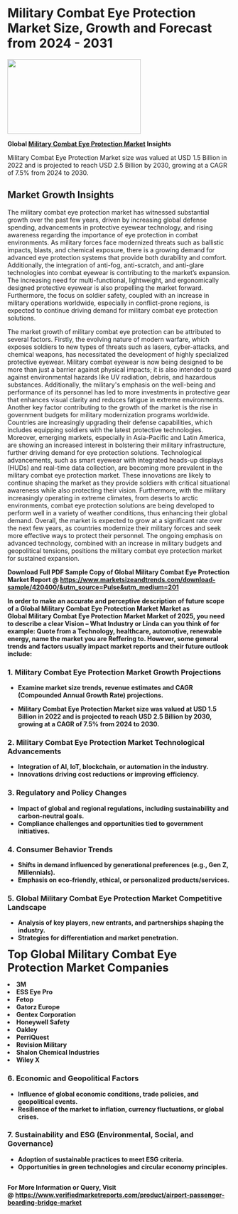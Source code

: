 <H1>Military Combat Eye Protection Market Size, Growth and Forecast from 2024 - 2031</H1><img class="aligncenter size-medium wp-image-584254" src="https://thirdeyenews.in/wp-content/uploads/2024/09/Global-Market-Research-300x168.jpeg" alt="" width="300" height="168" /><p><strong>Global&nbsp;<a href="https://www.marketsizeandtrends.com/download-sample/420400/&amp;utm_source=Pulse&amp;utm_medium=201">Military Combat Eye Protection Market</a> Insights</strong></p><p>Military Combat Eye Protection Market size was valued at USD 1.5 Billion in 2022 and is projected to reach USD 2.5 Billion by 2030, growing at a CAGR of 7.5% from 2024 to 2030.</p><p><h2>Market Growth Insights</h2> <p>The military combat eye protection market has witnessed substantial growth over the past few years, driven by increasing global defense spending, advancements in protective eyewear technology, and rising awareness regarding the importance of eye protection in combat environments. As military forces face modernized threats such as ballistic impacts, blasts, and chemical exposure, there is a growing demand for advanced eye protection systems that provide both durability and comfort. Additionally, the integration of anti-fog, anti-scratch, and anti-glare technologies into combat eyewear is contributing to the market’s expansion. The increasing need for multi-functional, lightweight, and ergonomically designed protective eyewear is also propelling the market forward. Furthermore, the focus on soldier safety, coupled with an increase in military operations worldwide, especially in conflict-prone regions, is expected to continue driving demand for military combat eye protection solutions.</p> <p><strong></strong></p> <p>The market growth of military combat eye protection can be attributed to several factors. Firstly, the evolving nature of modern warfare, which exposes soldiers to new types of threats such as lasers, cyber-attacks, and chemical weapons, has necessitated the development of highly specialized protective eyewear. Military combat eyewear is now being designed to be more than just a barrier against physical impacts; it is also intended to guard against environmental hazards like UV radiation, debris, and hazardous substances. Additionally, the military's emphasis on the well-being and performance of its personnel has led to more investments in protective gear that enhances visual clarity and reduces fatigue in extreme environments. Another key factor contributing to the growth of the market is the rise in government budgets for military modernization programs worldwide. Countries are increasingly upgrading their defense capabilities, which includes equipping soldiers with the latest protective technologies. Moreover, emerging markets, especially in Asia-Pacific and Latin America, are showing an increased interest in bolstering their military infrastructure, further driving demand for eye protection solutions. Technological advancements, such as smart eyewear with integrated heads-up displays (HUDs) and real-time data collection, are becoming more prevalent in the military combat eye protection market. These innovations are likely to continue shaping the market as they provide soldiers with critical situational awareness while also protecting their vision. Furthermore, with the military increasingly operating in extreme climates, from deserts to arctic environments, combat eye protection solutions are being developed to perform well in a variety of weather conditions, thus enhancing their global demand. Overall, the market is expected to grow at a significant rate over the next few years, as countries modernize their military forces and seek more effective ways to protect their personnel. The ongoing emphasis on advanced technology, combined with an increase in military budgets and geopolitical tensions, positions the military combat eye protection market for sustained expansion.</p> <p><strong></p><p><span class=""><strong>Download Full PDF Sample Copy of Global Military Combat Eye Protection Market Report</strong> @ <a href="https://www.marketsizeandtrends.com/download-sample/420400/&amp;utm_source=Pulse&amp;utm_medium=201" target="_blank">https://www.marketsizeandtrends.com/download-sample/420400/&amp;utm_source=Pulse&amp;utm_medium=201</a></span></p><p>In order to make an accurate and perceptive description of future scope of a Global&nbsp;Military Combat Eye Protection Market Market as Global&nbsp;Military Combat Eye Protection Market Market of 2025, you need to describe a clear Vision &ndash; What Industry or Linda can you think of for example: Quote from a Technology, healthcare, automotive, renewable energy, name the market you are Reffering to. However, some general trends and factors usually impact market reports and their future outlook include:</p><h3>1.&nbsp;<strong>Military Combat Eye Protection Market Growth Projections</strong></h3><ul><li>Examine market size trends, revenue estimates and CAGR (Compounded Annual Growth Rate) projections.</li><li><p>Military Combat Eye Protection Market size was valued at USD 1.5 Billion in 2022 and is projected to reach USD 2.5 Billion by 2030, growing at a CAGR of 7.5% from 2024 to 2030.</p></li></ul><h3>2.&nbsp;<strong>Military Combat Eye Protection Market Technological Advancements</strong></h3><ul><li>Integration of AI, IoT, blockchain, or automation in the industry.</li><li>Innovations driving cost reductions or improving efficiency.</li></ul><h3>3.&nbsp;<strong>Regulatory and Policy Changes</strong></h3><ul><li>Impact of global and regional regulations, including sustainability and carbon-neutral goals.</li><li>Compliance challenges and opportunities tied to government initiatives.</li></ul><h3>4.&nbsp;<strong>Consumer Behavior Trends</strong></h3><ul><li>Shifts in demand influenced by generational preferences (e.g., Gen Z, Millennials).</li><li>Emphasis on eco-friendly, ethical, or personalized products/services.</li></ul><h3>5.&nbsp;<strong>Global Military Combat Eye Protection Market Competitive Landscape</strong></h3><ul><li>Analysis of key players, new entrants, and partnerships shaping the industry.</li><li>Strategies for differentiation and market penetration.</li></ul><p data-pm-slice="1 1 []"><span style="color: inherit; font-family: inherit; font-size: 25px;">Top Global Military Combat Eye Protection Market Companies</span></p><div class="" data-test-id=""><p><li>3M</li><li> ESS Eye Pro</li><li> Fetop</li><li> Gatorz Europe</li><li> Gentex Corporation</li><li> Honeywell Safety</li><li> Oakley</li><li> PerriQuest</li><li> Revision Military</li><li> Shalon Chemical Industries</li><li> Wiley X</li></p></div><h3>6.&nbsp;<strong>Economic and Geopolitical Factors</strong></h3><ul><li>Influence of global economic conditions, trade policies, and geopolitical events.</li><li>Resilience of the market to inflation, currency fluctuations, or global crises.</li></ul><h3>7.&nbsp;<strong>Sustainability and ESG (Environmental, Social, and Governance)</strong></h3><ul><li>Adoption of sustainable practices to meet ESG criteria.</li><li>Opportunities in green technologies and circular economy principles.</li></ul><h2><strong style="font-size: 14px;">For More Information or Query, Visit @&nbsp;</strong><a style="background-color: #ffffff; font-size: 14px;" href="https://www.marketsizeandtrends.com/report/military-combat-eye-protection-market/" target="_blank">https://www.verifiedmarketreports.com/product/airport-passenger-boarding-bridge-market</a></h2>
